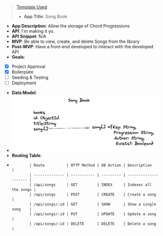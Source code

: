 > [Template Used](https://github.com/metruzanca/ga-vercel-demo)
>
> - **App Title**: Song Book
- **App Description**: Allow the storage of Chord Progressions
- **API**: I'm making it yo.
- **API Snippet**: N/A
- **MVP**: Be able to view, create, and delete Songs from the library
- **Post-MVP**: Have a front-end developed to interact with the developed API
- **Goals**: 
- [X] Project Approval
- [X] Boilerplate
- [ ] Seeding & Testing
- [ ] Deployment
- **Data Model**:
- ![Data-Model](imgs/Screenshot%202023-02-17%20at%203.23.55%20PM.png)
- **Routing Table**:
- 
              | Route          | HTTP Method | DB Action | Description           |
              | -------------- | ----------- | --------- | --------------------- |
              | /api/songs     | GET         | INDEX     | Indexes all the songs |
              | /api/songs     | POST        | CREATE    | Create a song         |
              | /api/songs/:id | GET         | SHOW      | Show a single song    |
              | /api/songs/:id | PUT         | UPDATE    | Update a song         |
              | /api/songs/:id | DELETE      | DELETE    | Delete a song         |
